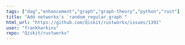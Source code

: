 ```yaml
---
tags: ["dag","enhancement","graph","graph-theory","python","rust"]
title: "Add networkx's `random_regular_graph`"
html_url: "https://github.com/Qiskit/rustworkx/issues/1391"
user: "frankharkins"
repo: "Qiskit/rustworkx"
---
```


